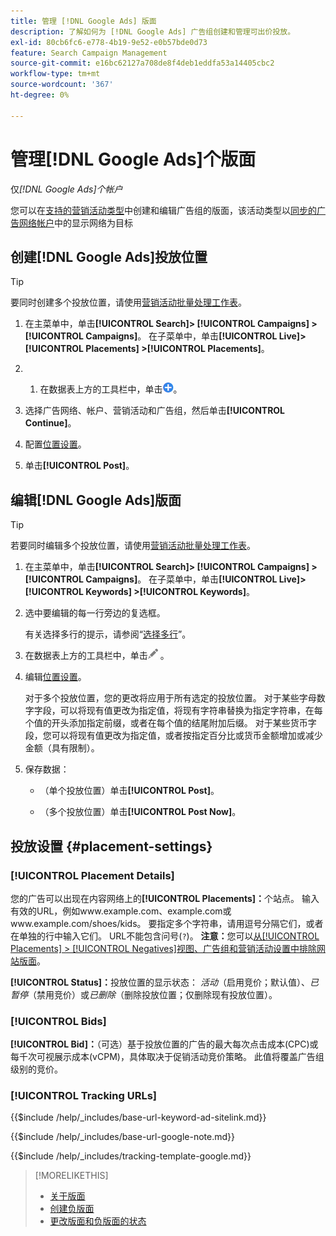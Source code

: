 ```yaml
---
title: 管理 [!DNL Google Ads] 版面
description: 了解如何为 [!DNL Google Ads] 广告组创建和管理可出价投放。
exl-id: 80cb6fc6-e778-4b19-9e52-e0b57bde0d73
feature: Search Campaign Management
source-git-commit: e16bc62127a708de8f4deb1eddfa53a14405cbc2
workflow-type: tm+mt
source-wordcount: '367'
ht-degree: 0%

---
```


# 管理[!DNL Google Ads]个版面

仅&#x200B;*[!DNL Google Ads]个帐户*

您可以在[支持的营销活动类型](/help/search-social-commerce/introduction/supported-inventory.md)中创建和编辑广告组的版面，该活动类型以[同步的广告网络帐户](/help/search-social-commerce/campaign-management/accounts/ad-network-account-about.md)中的显示网络为目标

## 创建[!DNL Google Ads]投放位置

>[!TIP]
>
>要同时创建多个投放位置，请使用[营销活动批量处理工作表](/help/search-social-commerce/campaign-management/bulksheets/bulksheet-about.md)。

1. 在主菜单中，单击&#x200B;**[!UICONTROL Search]> [!UICONTROL Campaigns] >[!UICONTROL Campaigns]**。 在子菜单中，单击&#x200B;**[!UICONTROL Live]> [!UICONTROL Placements] >[!UICONTROL Placements]**。

1. &#x200B;
   1. 在数据表上方的工具栏中，单击![创建](/help/search-social-commerce/assets/add.png "创建")。

1. 选择广告网络、帐户、营销活动和广告组，然后单击&#x200B;**[!UICONTROL Continue]**。

1. 配置[位置设置](#placement-settings)。

1. 单击&#x200B;**[!UICONTROL Post]**。

## 编辑[!DNL Google Ads]版面

>[!TIP]
>
>若要同时编辑多个投放位置，请使用[营销活动批量处理工作表](/help/search-social-commerce/campaign-management/bulksheets/bulksheet-about.md)。

1. 在主菜单中，单击&#x200B;**[!UICONTROL Search]> [!UICONTROL Campaigns] >[!UICONTROL Campaigns]**。 在子菜单中，单击&#x200B;**[!UICONTROL Live]> [!UICONTROL Keywords] >[!UICONTROL Keywords]**。

1. 选中要编辑的每一行旁边的复选框。

   有关选择多行的提示，请参阅“[选择多行](/help/search-social-commerce/common-tasks/navigation-editing-selection/multiple-rows-select.md)”。

1. 在数据表上方的工具栏中，单击![编辑](/help/search-social-commerce/assets/edit.png "编辑") 。

1. 编辑[位置设置](#placement-settings)。

   对于多个投放位置，您的更改将应用于所有选定的投放位置。 对于某些字母数字字段，可以将现有值更改为指定值，将现有字符串替换为指定字符串，在每个值的开头添加指定前缀，或者在每个值的结尾附加后缀。 对于某些货币字段，您可以将现有值更改为指定值，或者按指定百分比或货币金额增加或减少金额（具有限制）。

1. 保存数据：

   * （单个投放位置）单击&#x200B;**[!UICONTROL Post]**。

   * （多个投放位置）单击&#x200B;**[!UICONTROL Post Now]**。

## 投放设置 {#placement-settings}

### [!UICONTROL Placement Details]

您的广告可以出现在内容网络上的&#x200B;**[!UICONTROL Placements]：**&#x200B;个站点。 输入有效的URL，例如www.example.com、example.com或www.example.com/shoes/kids。 要指定多个字符串，请用逗号分隔它们，或者在单独的行中输入它们。 URL不能包含问号(`?`)。 **注意：**&#x200B;您可以[从[!UICONTROL Placements] > [!UICONTROL Negatives]视图、广告组和营销活动设置中排除网站版面](placement-negative-create.md)。

**[!UICONTROL Status]：**&#x200B;投放位置的显示状态： *活动*（启用竞价；默认值）、*已暂停*（禁用竞价）或&#x200B;*已删除*（删除投放位置；仅删除现有投放位置）。

### [!UICONTROL Bids]

**[!UICONTROL Bid]：**（可选）基于投放位置的广告的最大每次点击成本(CPC)或每千次可视展示成本(vCPM)，具体取决于促销活动竞价策略。 此值将覆盖广告组级别的竞价。

<!-- If the placement is in a standard optimized portfolio, then the specified bid is applied for one day. Afterward, the optimization capability places bids according to its own calculations. -->

### [!UICONTROL Tracking URLs]

<!-- **[!UICONTROL Base URL]:** -->

{{$include /help/_includes/base-url-keyword-ad-sitelink.md}}

<!-- note -->

{{$include /help/_includes/base-url-google-note.md}}

<!-- **[!UICONTROL Tracking Template]:** -->

{{$include /help/_includes/tracking-template-google.md}}

>[!MORELIKETHIS]
>
>* [关于版面](placement-about.md)
>* [创建负版面](placement-negative-create.md)
>* [更改版面和负版面的状态](placement-status-edit.md)

